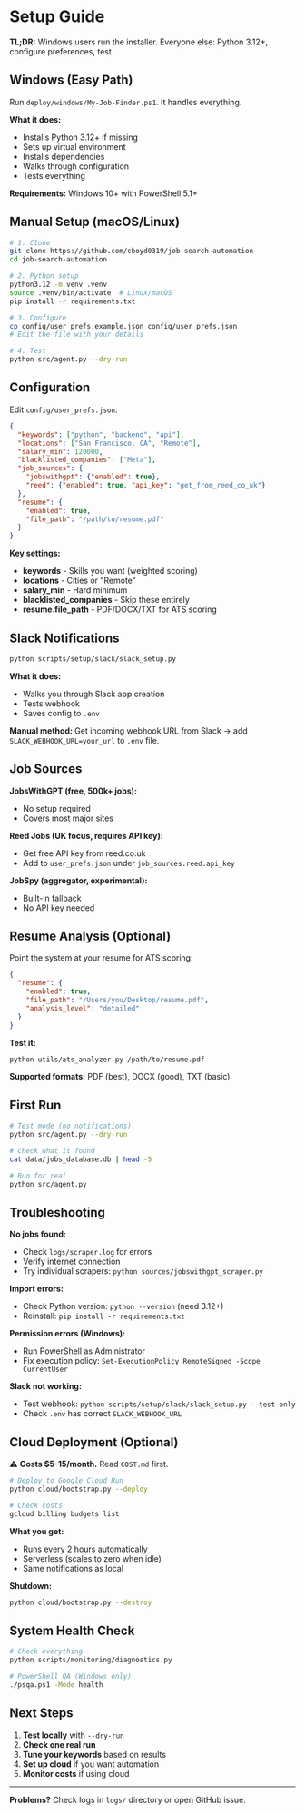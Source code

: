 # Setup Guide

**TL;DR:** Windows users run the installer. Everyone else: Python 3.12+, configure preferences, test.

## Windows (Easy Path)

Run `deploy/windows/My-Job-Finder.ps1`. It handles everything.

**What it does:**
- Installs Python 3.12+ if missing
- Sets up virtual environment  
- Installs dependencies
- Walks through configuration
- Tests everything

**Requirements:** Windows 10+ with PowerShell 5.1+

## Manual Setup (macOS/Linux)

```bash
# 1. Clone
git clone https://github.com/cboyd0319/job-search-automation
cd job-search-automation

# 2. Python setup
python3.12 -m venv .venv
source .venv/bin/activate  # Linux/macOS
pip install -r requirements.txt

# 3. Configure
cp config/user_prefs.example.json config/user_prefs.json
# Edit the file with your details

# 4. Test
python src/agent.py --dry-run
```

## Configuration

Edit `config/user_prefs.json`:

```json
{
  "keywords": ["python", "backend", "api"],
  "locations": ["San Francisco, CA", "Remote"],
  "salary_min": 120000,
  "blacklisted_companies": ["Meta"],
  "job_sources": {
    "jobswithgpt": {"enabled": true},
    "reed": {"enabled": true, "api_key": "get_from_reed_co_uk"}
  },
  "resume": {
    "enabled": true,
    "file_path": "/path/to/resume.pdf"
  }
}
```

**Key settings:**
- **keywords** - Skills you want (weighted scoring)
- **locations** - Cities or "Remote"
- **salary_min** - Hard minimum 
- **blacklisted_companies** - Skip these entirely
- **resume.file_path** - PDF/DOCX/TXT for ATS scoring

## Slack Notifications

```bash
python scripts/setup/slack/slack_setup.py
```

**What it does:**
- Walks you through Slack app creation
- Tests webhook
- Saves config to `.env`

**Manual method:** Get incoming webhook URL from Slack → add `SLACK_WEBHOOK_URL=your_url` to `.env` file.

## Job Sources

**JobsWithGPT (free, 500k+ jobs):**
- No setup required
- Covers most major sites

**Reed Jobs (UK focus, requires API key):**
- Get free API key from reed.co.uk
- Add to `user_prefs.json` under `job_sources.reed.api_key`

**JobSpy (aggregator, experimental):**
- Built-in fallback
- No API key needed

## Resume Analysis (Optional)

Point the system at your resume for ATS scoring:

```json
{
  "resume": {
    "enabled": true,
    "file_path": "/Users/you/Desktop/resume.pdf",
    "analysis_level": "detailed"
  }
}
```

**Test it:**
```bash
python utils/ats_analyzer.py /path/to/resume.pdf
```

**Supported formats:** PDF (best), DOCX (good), TXT (basic)

## First Run

```bash
# Test mode (no notifications)
python src/agent.py --dry-run

# Check what it found
cat data/jobs_database.db | head -5

# Run for real
python src/agent.py
```

## Troubleshooting

**No jobs found:**
- Check `logs/scraper.log` for errors
- Verify internet connection
- Try individual scrapers: `python sources/jobswithgpt_scraper.py`

**Import errors:**
- Check Python version: `python --version` (need 3.12+)
- Reinstall: `pip install -r requirements.txt`

**Permission errors (Windows):**
- Run PowerShell as Administrator
- Fix execution policy: `Set-ExecutionPolicy RemoteSigned -Scope CurrentUser`

**Slack not working:**
- Test webhook: `python scripts/setup/slack/slack_setup.py --test-only`
- Check `.env` has correct `SLACK_WEBHOOK_URL`

## Cloud Deployment (Optional)

⚠️ **Costs $5-15/month.** Read `COST.md` first.

```bash
# Deploy to Google Cloud Run
python cloud/bootstrap.py --deploy

# Check costs
gcloud billing budgets list
```

**What you get:**
- Runs every 2 hours automatically
- Serverless (scales to zero when idle)
- Same notifications as local

**Shutdown:**
```bash
python cloud/bootstrap.py --destroy
```

## System Health Check

```bash
# Check everything
python scripts/monitoring/diagnostics.py

# PowerShell QA (Windows only)
./psqa.ps1 -Mode health
```

## Next Steps

1. **Test locally** with `--dry-run`
2. **Check one real run** 
3. **Tune your keywords** based on results
4. **Set up cloud** if you want automation
5. **Monitor costs** if using cloud

---

**Problems?** Check logs in `logs/` directory or open GitHub issue.
